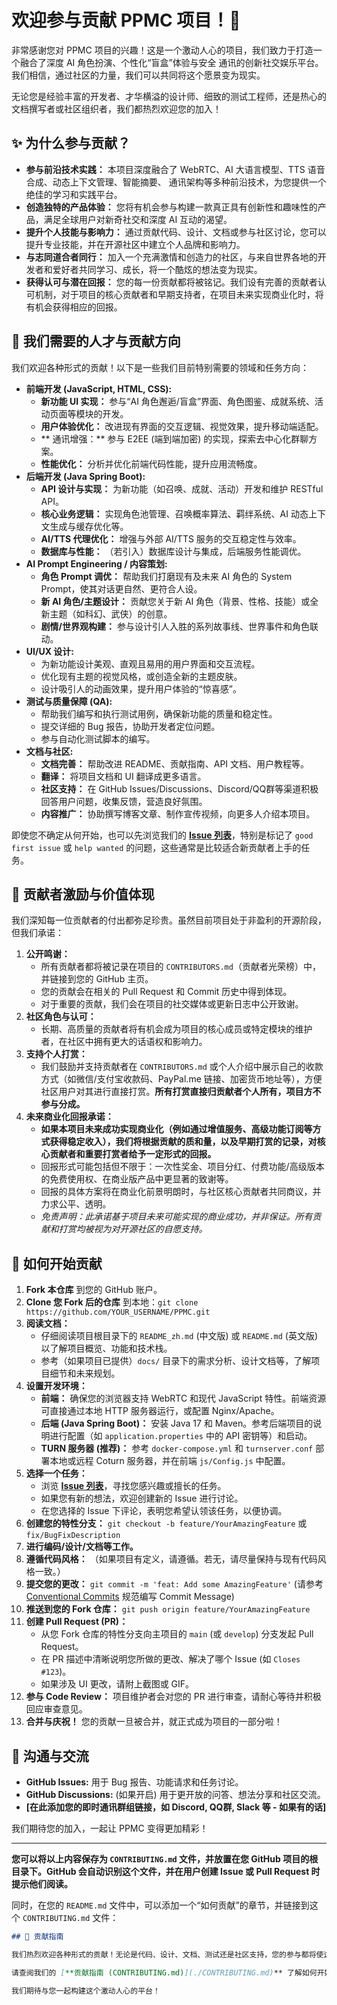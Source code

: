 # 欢迎参与贡献 PPMC 项目！🎉

非常感谢您对 PPMC 项目的兴趣！这是一个激动人心的项目，我们致力于打造一个融合了深度 AI 角色扮演、个性化“盲盒”体验与安全  通讯的创新社交娱乐平台。我们相信，通过社区的力量，我们可以共同将这个愿景变为现实。

无论您是经验丰富的开发者、才华横溢的设计师、细致的测试工程师，还是热心的文档撰写者或社区组织者，我们都热烈欢迎您的加入！

## ✨ 为什么参与贡献？

*   **参与前沿技术实践：** 本项目深度融合了 WebRTC、AI 大语言模型、TTS 语音合成、动态上下文管理、智能摘要、 通讯架构等多种前沿技术，为您提供一个绝佳的学习和实践平台。
*   **创造独特的产品体验：** 您将有机会参与构建一款真正具有创新性和趣味性的产品，满足全球用户对新奇社交和深度 AI 互动的渴望。
*   **提升个人技能与影响力：** 通过贡献代码、设计、文档或参与社区讨论，您可以提升专业技能，并在开源社区中建立个人品牌和影响力。
*   **与志同道合者同行：** 加入一个充满激情和创造力的社区，与来自世界各地的开发者和爱好者共同学习、成长，将一个酷炫的想法变为现实。
*   **获得认可与潜在回报：** 您的每一份贡献都将被铭记。我们设有完善的贡献者认可机制，对于项目的核心贡献者和早期支持者，在项目未来实现商业化时，将有机会获得相应的回报。

## 🚀 我们需要的人才与贡献方向

我们欢迎各种形式的贡献！以下是一些我们目前特别需要的领域和任务方向：

*   **前端开发 (JavaScript, HTML, CSS):**
    *   **新功能 UI 实现：** 参与“AI 角色邂逅/盲盒”界面、角色图鉴、成就系统、活动页面等模块的开发。
    *   **用户体验优化：** 改进现有界面的交互逻辑、视觉效果，提升移动端适配。
    *   ** 通讯增强：** 参与 E2EE (端到端加密) 的实现，探索去中心化群聊方案。
    *   **性能优化：** 分析并优化前端代码性能，提升应用流畅度。
*   **后端开发 (Java Spring Boot):**
    *   **API 设计与实现：** 为新功能（如召唤、成就、活动）开发和维护 RESTful API。
    *   **核心业务逻辑：** 实现角色池管理、召唤概率算法、羁绊系统、AI 动态上下文生成与缓存优化等。
    *   **AI/TTS 代理优化：** 增强与外部 AI/TTS 服务的交互稳定性与效率。
    *   **数据库与性能：** （若引入）数据库设计与集成，后端服务性能调优。
*   **AI Prompt Engineering / 内容策划:**
    *   **角色 Prompt 调优：** 帮助我们打磨现有及未来 AI 角色的 System Prompt，使其对话更自然、更符合人设。
    *   **新 AI 角色/主题设计：** 贡献您关于新 AI 角色（背景、性格、技能）或全新主题（如科幻、武侠）的创意。
    *   **剧情/世界观构建：** 参与设计引人入胜的系列故事线、世界事件和角色联动。
*   **UI/UX 设计:**
    *   为新功能设计美观、直观且易用的用户界面和交互流程。
    *   优化现有主题的视觉风格，或创造全新的主题皮肤。
    *   设计吸引人的动画效果，提升用户体验的“惊喜感”。
*   **测试与质量保障 (QA):**
    *   帮助我们编写和执行测试用例，确保新功能的质量和稳定性。
    *   提交详细的 Bug 报告，协助开发者定位问题。
    *   参与自动化测试脚本的编写。
*   **文档与社区:**
    *   **文档完善：** 帮助改进 README、贡献指南、API 文档、用户教程等。
    *   **翻译：** 将项目文档和 UI 翻译成更多语言。
    *   **社区支持：** 在 GitHub Issues/Discussions、Discord/QQ群等渠道积极回答用户问题，收集反馈，营造良好氛围。
    *   **内容推广：** 协助撰写博客文章、制作宣传视频，向更多人介绍本项目。

即使您不确定从何开始，也可以先浏览我们的 [**Issue 列表**](https://github.com/git-hub-cc/PPMC/issues)，特别是标记了 `good first issue` 或 `help wanted` 的问题，这些通常是比较适合新贡献者上手的任务。

## 💖 贡献者激励与价值体现

我们深知每一位贡献者的付出都弥足珍贵。虽然目前项目处于非盈利的开源阶段，但我们承诺：

1.  **公开鸣谢：**
    *   所有贡献者都将被记录在项目的 `CONTRIBUTORS.md`（贡献者光荣榜）中，并链接到您的 GitHub 主页。
    *   您的贡献会在相关的 Pull Request 和 Commit 历史中得到体现。
    *   对于重要的贡献，我们会在项目的社交媒体或更新日志中公开致谢。
2.  **社区角色与认可：**
    *   长期、高质量的贡献者将有机会成为项目的核心成员或特定模块的维护者，在社区中拥有更大的话语权和影响力。
3.  **支持个人打赏：**
    *   我们鼓励并支持贡献者在 `CONTRIBUTORS.md` 或个人介绍中展示自己的收款方式（如微信/支付宝收款码、PayPal.me 链接、加密货币地址等），方便社区用户对其进行直接打赏。**所有打赏直接归贡献者个人所有，项目方不参与分成。**
4.  **未来商业化回报承诺：**
    *   **如果本项目未来成功实现商业化（例如通过增值服务、高级功能订阅等方式获得稳定收入），我们将根据贡献的质和量，以及早期打赏的记录，对核心贡献者和重要打赏者给予一定形式的回报。**
    *   回报形式可能包括但不限于：一次性奖金、项目分红、付费功能/高级版本的免费使用权、在商业版产品中更显著的致谢等。
    *   回报的具体方案将在商业化前景明朗时，与社区核心贡献者共同商议，并力求公平、透明。
    *   *免责声明：此承诺基于项目未来可能实现的商业成功，并非保证。所有贡献和打赏均被视为对开源社区的自愿支持。*

## 🚀 如何开始贡献

1.  **Fork 本仓库** 到您的 GitHub 账户。
2.  **Clone 您 Fork 后的仓库** 到本地：`git clone https://github.com/YOUR_USERNAME/PPMC.git`
3.  **阅读文档：**
    *   仔细阅读项目根目录下的 `README_zh.md` (中文版) 或 `README.md` (英文版) 以了解项目概览、功能和技术栈。
    *   参考（如果项目已提供）`docs/` 目录下的需求分析、设计文档等，了解项目细节和未来规划。
4.  **设置开发环境：**
    *   **前端：** 确保您的浏览器支持 WebRTC 和现代 JavaScript 特性。前端资源可直接通过本地 HTTP 服务器运行，或配置 Nginx/Apache。
    *   **后端 (Java Spring Boot)：** 安装 Java 17 和 Maven。参考后端项目的说明进行配置（如 `application.properties` 中的 API 密钥等）和启动。
    *   **TURN 服务器 (推荐)：** 参考 `docker-compose.yml` 和 `turnserver.conf` 部署本地或远程 Coturn 服务器，并在前端 `js/Config.js` 中配置。
5.  **选择一个任务：**
    *   浏览 [**Issue 列表**](https://github.com/git-hub-cc/PPMC/issues)，寻找您感兴趣或擅长的任务。
    *   如果您有新的想法，欢迎创建新的 Issue 进行讨论。
    *   在您选择的 Issue 下评论，表明您希望认领该任务，以便协调。
6.  **创建您的特性分支：** `git checkout -b feature/YourAmazingFeature` 或 `fix/BugFixDescription`
7.  **进行编码/设计/文档等工作。**
8.  **遵循代码风格：** （如果项目有定义，请遵循。若无，请尽量保持与现有代码风格一致。）
9.  **提交您的更改：** `git commit -m 'feat: Add some AmazingFeature'` (请参考 [Conventional Commits](https://www.conventionalcommits.org/) 规范编写 Commit Message)
10. **推送到您的 Fork 仓库：** `git push origin feature/YourAmazingFeature`
11. **创建 Pull Request (PR)：**
    *   从您 Fork 仓库的特性分支向主项目的 `main` (或 `develop`) 分支发起 Pull Request。
    *   在 PR 描述中清晰说明您所做的更改、解决了哪个 Issue (如 `Closes #123`)。
    *   如果涉及 UI 更改，请附上截图或 GIF。
12. **参与 Code Review：** 项目维护者会对您的 PR 进行审查，请耐心等待并积极回应审查意见。
13. **合并与庆祝！** 您的贡献一旦被合并，就正式成为项目的一部分啦！

## 💬 沟通与交流

*   **GitHub Issues:** 用于 Bug 报告、功能请求和任务讨论。
*   **GitHub Discussions:** (如果开启) 用于更开放的问答、想法分享和社区交流。
*   **[在此添加您的即时通讯群组链接，如 Discord, QQ群, Slack 等 - 如果有的话]**

我们期待您的加入，一起让 PPMC 变得更加精彩！

---

**您可以将以上内容保存为 `CONTRIBUTING.md` 文件，并放置在您 GitHub 项目的根目录下。GitHub 会自动识别这个文件，并在用户创建 Issue 或 Pull Request 时提示他们阅读。**

同时，在您的 `README.md` 文件中，可以添加一个“如何贡献”的章节，并链接到这个 `CONTRIBUTING.md` 文件：

```markdown
## 🤝 贡献指南

我们热烈欢迎各种形式的贡献！无论是代码、设计、文档、测试还是社区支持，您的参与都将使这个项目变得更好。

请查阅我们的 [**贡献指南 (CONTRIBUTING.md)](./CONTRIBUTING.md)** 了解如何开始。

我们期待与您一起构建这个激动人心的平台！